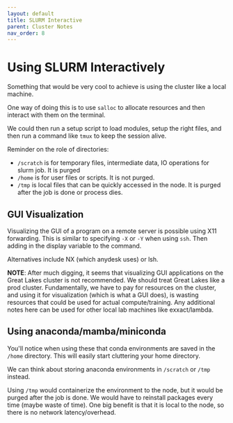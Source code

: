 ```yaml
---
layout: default
title: SLURM Interactive
parent: Cluster Notes
nav_order: 8
---
```


# Using SLURM Interactively

Something that would be very cool to achieve is using the cluster like a local machine.

One way of doing this is to use `salloc` to allocate resources and then interact with them on the terminal.

We could then run a setup script to load modules, setup the right files, and then run a command like `tmux` to keep the session alive.

Reminder on the role of directories:
- `/scratch` is for temporary files, intermediate data, IO operations for slurm job. It is purged
- `/home` is for user files or scripts. It is not purged.
- `/tmp` is local files that can be quickly accessed in the node. It is purged after the job is done or process dies.

## GUI Visualization

Visualizing the GUI of a program on a remote server is possible using X11 forwarding.
This is similar to specifying `-X` or `-Y` when using `ssh`. Then adding in the display variable to the command.

Alternatives include NX (which anydesk uses) or lsh.

**NOTE**: After much digging, it seems that visualizing GUI applications on the Great Lakes cluster is not recommended. We should treat Great Lakes like a prod cluster. Fundamentally, we have to pay for resources on the cluster, and using it for visualization (which is what a GUI does), is wasting resources that could be used for actual compute/training. Any additional notes here can be used for other local lab machines like exxact/lambda.

## Using anaconda/mamba/miniconda

You'll notice when using these that conda environments are saved in the `/home` directory. This will easily start cluttering your home directory.

We can think about storing anaconda environments in `/scratch` or `/tmp` instead.


Using `/tmp` would containerize the environment to the node, but it would be purged after the job is done. We would have to reinstall packages every time (maybe waste of time). One big benefit is that it is local to the node, so there is no network latency/overhead.

